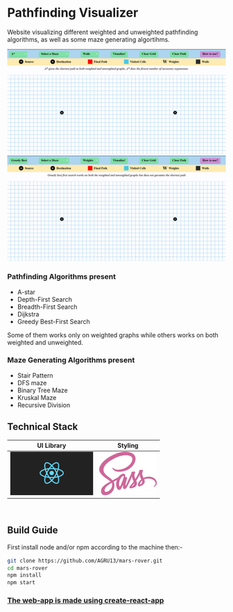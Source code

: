 # Pathfinding Visualizer
Website visualizing different weighted and unweighted pathfinding algorithms, as well as some maze generating algortihms.

<img src="./images/visualizer-walls.gif">

<img src="./images/visualizer-maze.gif">

### Pathfinding Algorithms present
* A-star
* Depth-First Search
* Breadth-First Search
* Dijkstra
* Greedy Best-First Search

Some of them works only on weighted graphs while others works on both weighted and unweighted.

### Maze Generating Algorithms present
* Stair Pattern
* DFS maze
* Binary Tree Maze
* Kruskal Maze
* Recursive Division

## Technical Stack

|                  UI Library                   |                   Styling                    |
| :-------------------------------------------: | :------------------------------------------: | 
| <img src="./images/react-logo.png" height="100px"> | <img src="./images/sass-logo.png" height="100px"> | 

<br>

## Build Guide
First install node and/or npm according to the machine then:-

```bash
git clone https://github.com/AGRU13/mars-rover.git
cd mars-rover
npm install
npm start
```


### [The web-app is made using create-react-app](https://github.com/facebook/create-react-app#creating-an-app)
